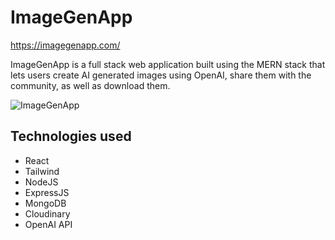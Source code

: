 # ImageGenApp

https://imagegenapp.com/

ImageGenApp is a full stack web application built using the MERN stack that lets users create AI generated images using OpenAI, share them with the community, as well as download them.

![ImageGenApp](https://user-images.githubusercontent.com/42224565/215926648-4e4a9d24-1996-41a2-8eb9-93246c182850.PNG)


## Technologies used
- React
- Tailwind
- NodeJS
- ExpressJS
- MongoDB
- Cloudinary
- OpenAI API
